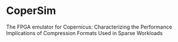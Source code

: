 # CoperSim
The FPGA emulator for Copernicus: Characterizing the Performance Implications of Compression Formats Used in Sparse Workloads
